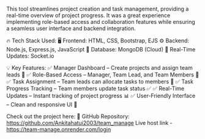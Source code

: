 This tool streamlines project creation and task management, providing a real-time overview of project progress. It was a great experience implementing role-based access and collaboration features while ensuring a seamless user interface and backend integration.

🔥 Tech Stack Used:
🖥️ Frontend: HTML, CSS, Bootstrap, EJS
⚙️ Backend: Node.js, Express.js, JavaScript
💾 Database: MongoDB (Cloud)
📡 Real-Time Updates: Socket.io

💡 Key Features:
✅ Manager Dashboard – Create projects and assign team leads 🎯
✅ Role-Based Access – Manager, Team Lead, and Team Members 🔐
✅ Task Assignment – Team leads can allocate tasks to members 📝
✅ Task Progress Tracking – Team members update task status ✅
✅ Real-Time Updates – Instant tracking of project progress 📊
✅ User-Friendly Interface – Clean and responsive UI 🎨

Check out the project here:
🔗 GitHub Repository: https://github.com/Ankitahatui2003/team_manage
Live host link - https://team-manage.onrender.com/login
